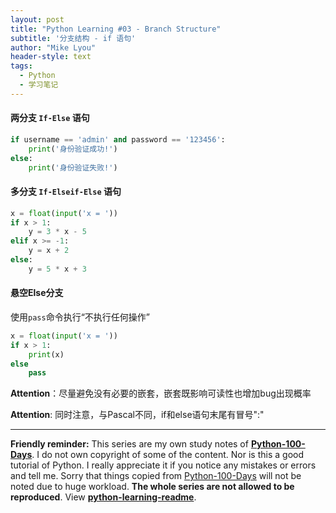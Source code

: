 ```yaml
---
layout: post
title: "Python Learning #03 - Branch Structure"
subtitle: '分支结构 - if 语句'
author: "Mike Lyou"
header-style: text
tags:
  - Python
  - 学习笔记
---
```


#### 两分支 `If-Else` 语句
```python
if username == 'admin' and password == '123456':
    print('身份验证成功!')
else:
    print('身份验证失败!')
```

#### 多分支 `If-Elseif-Else` 语句
```python
x = float(input('x = '))
if x > 1:
    y = 3 * x - 5
elif x >= -1:
    y = x + 2
else:
    y = 5 * x + 3
```

#### 悬空Else分支
使用`pass`命令执行“不执行任何操作”
```python
x = float(input('x = '))
if x > 1:
    print(x)
else
    pass
```
**Attention**：尽量避免没有必要的嵌套，嵌套既影响可读性也增加bug出现概率

**Attention**: 同时注意，与Pascal不同，if和else语句末尾有冒号":"

------------
**Friendly reminder:** This series are my own study notes of **[Python-100-Days](https://github.com/jackfrued/Python-100-Days)**. I do not own copyright of some of the content. Nor is this a good tutorial of Python. I really appreciate it if you notice any mistakes or errors and tell me. Sorry that things copied from [Python-100-Days](https://github.com/jackfrued/Python-100-Days) will not be noted due to huge workload. **The whole series are not allowed to be reproduced**. View **[python-learning-readme](https://mikelyou.com/2020/01/02/python-learning-00-readme/)**.
